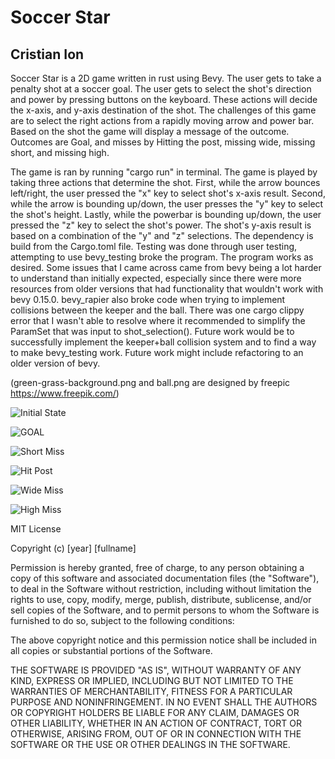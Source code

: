 # Soccer Star
## Cristian Ion

Soccer Star is a 2D game written in rust using Bevy. The user gets to take a penalty shot at a soccer goal. The user gets to select the shot's direction and power by pressing buttons on the keyboard. These actions will decide the x-axis, and y-axis destination of the shot. The challenges of this game are to select the right actions from a rapidly moving arrow and power bar. Based on the shot the game will display a message of the outcome. Outcomes are Goal, and misses by Hitting the post, missing wide, missing short, and missing high.

The game is ran by running "cargo run" in terminal. The game is played by taking three actions that determine the shot. First, while the arrow bounces left/right, the user pressed the "x" key to select shot's x-axis result. Second, while the arrow is bounding up/down, the user presses the "y" key to select the shot's height. Lastly, while the powerbar is bounding up/down, the user pressed the "z" key to select the shot's power. The shot's y-axis result is based on a combination of the "y" and "z" selections. The dependency is build from the Cargo.toml file. Testing was done through user testing,
attempting to use bevy_testing broke the program. The program works as desired. Some issues that I came across came from bevy being a lot harder to understand than initially expected, especially since there were more resources from older versions that had functionality that wouldn't work with bevy 0.15.0. bevy_rapier also broke code when trying to implement collisions between the keeper and the ball. There was one cargo clippy error that I wasn't able to resolve where it recommended to simplify the ParamSet that was input to shot_selection(). Future work would be to successfully implement the keeper+ball collision system and to find a way to make bevy_testing work. Future work might include refactoring to an older version of bevy.

(green-grass-background.png and
ball.png are designed by freepic 
https://www.freepik.com/)

![Initial State](initial_state.png)

![GOAL](goal.png)

![Short Miss](missed_short.png)

![Hit Post](hit_post.png)

![Wide Miss](wide_miss.png)

![High Miss](high_miss.png)


MIT License

Copyright (c) [year] [fullname]

Permission is hereby granted, free of charge, to any person obtaining a copy
of this software and associated documentation files (the "Software"), to deal
in the Software without restriction, including without limitation the rights
to use, copy, modify, merge, publish, distribute, sublicense, and/or sell
copies of the Software, and to permit persons to whom the Software is
furnished to do so, subject to the following conditions:

The above copyright notice and this permission notice shall be included in all
copies or substantial portions of the Software.

THE SOFTWARE IS PROVIDED "AS IS", WITHOUT WARRANTY OF ANY KIND, EXPRESS OR
IMPLIED, INCLUDING BUT NOT LIMITED TO THE WARRANTIES OF MERCHANTABILITY,
FITNESS FOR A PARTICULAR PURPOSE AND NONINFRINGEMENT. IN NO EVENT SHALL THE
AUTHORS OR COPYRIGHT HOLDERS BE LIABLE FOR ANY CLAIM, DAMAGES OR OTHER
LIABILITY, WHETHER IN AN ACTION OF CONTRACT, TORT OR OTHERWISE, ARISING FROM,
OUT OF OR IN CONNECTION WITH THE SOFTWARE OR THE USE OR OTHER DEALINGS IN
THE SOFTWARE.